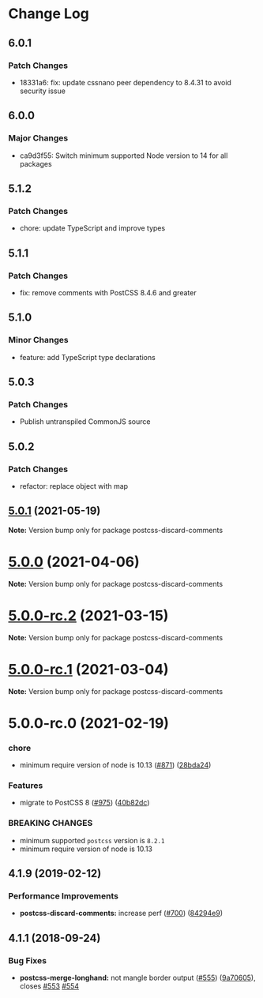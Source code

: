 # Change Log

## 6.0.1

### Patch Changes

- 18331a6: fix: update cssnano peer dependency to 8.4.31 to avoid security issue

## 6.0.0

### Major Changes

- ca9d3f55: Switch minimum supported Node version to 14 for all packages

## 5.1.2

### Patch Changes

- chore: update TypeScript and improve types

## 5.1.1

### Patch Changes

- fix: remove comments with PostCSS 8.4.6 and greater

## 5.1.0

### Minor Changes

- feature: add TypeScript type declarations

## 5.0.3

### Patch Changes

- Publish untranspiled CommonJS source

## 5.0.2

### Patch Changes

- refactor: replace object with map

## [5.0.1](https://github.com/cssnano/cssnano/compare/postcss-discard-comments@5.0.0...postcss-discard-comments@5.0.1) (2021-05-19)

**Note:** Version bump only for package postcss-discard-comments

# [5.0.0](https://github.com/cssnano/cssnano/compare/postcss-discard-comments@5.0.0-rc.2...postcss-discard-comments@5.0.0) (2021-04-06)

**Note:** Version bump only for package postcss-discard-comments

# [5.0.0-rc.2](https://github.com/cssnano/cssnano/compare/postcss-discard-comments@5.0.0-rc.1...postcss-discard-comments@5.0.0-rc.2) (2021-03-15)

**Note:** Version bump only for package postcss-discard-comments

# [5.0.0-rc.1](https://github.com/cssnano/cssnano/compare/postcss-discard-comments@5.0.0-rc.0...postcss-discard-comments@5.0.0-rc.1) (2021-03-04)

**Note:** Version bump only for package postcss-discard-comments

# 5.0.0-rc.0 (2021-02-19)

### chore

- minimum require version of node is 10.13 ([#871](https://github.com/cssnano/cssnano/issues/871)) ([28bda24](https://github.com/cssnano/cssnano/commit/28bda243e32ce3ba89b3c358a5f78727b3732f11))

### Features

- migrate to PostCSS 8 ([#975](https://github.com/cssnano/cssnano/issues/975)) ([40b82dc](https://github.com/cssnano/cssnano/commit/40b82dca7f53ac02cd4fe62846dec79b898ccb49))

### BREAKING CHANGES

- minimum supported `postcss` version is `8.2.1`
- minimum require version of node is 10.13

## 4.1.9 (2019-02-12)

### Performance Improvements

- **postcss-discard-comments:** increase perf ([#700](https://github.com/cssnano/cssnano/issues/700)) ([84294e9](https://github.com/cssnano/cssnano/commit/84294e97da82bd2fb5cf9299f0a9dc4441c8d70c))

## 4.1.1 (2018-09-24)

### Bug Fixes

- **postcss-merge-longhand:** not mangle border output ([#555](https://github.com/cssnano/cssnano/issues/555)) ([9a70605](https://github.com/cssnano/cssnano/commit/9a706050b621e7795a9bf74eb7110b5c81804ffe)), closes [#553](https://github.com/cssnano/cssnano/issues/553) [#554](https://github.com/cssnano/cssnano/issues/554)
